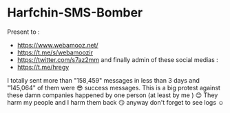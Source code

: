 # Harfchin-SMS-Bomber

Present to :
- https://www.webamooz.net/
- https://t.me/s/webamoozir
- https://twitter.com/s7az2mm
and finally admin of these social medias :
- https://t.me/hregy

I totally sent more than "158,459" messages in less than 3 days and "145,064" of them were :sunglasses: success messages. This is a big protest against these damn companies happened by one person (at least by me ) :blush: They harm my people and I harm them back :smirk: anyway don't forget to see logs :relaxed:


